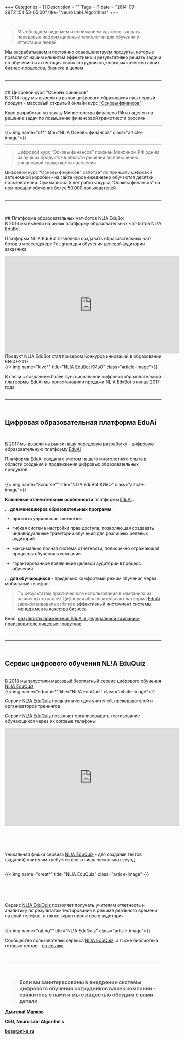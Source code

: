 +++
Categories = []
Description = ""
Tags = []
date = "2014-09-29T21:54:53-05:00"
title="Neuro Lab! Algorithms"
+++

<br>
<blockquote> Мы обладаем видением и пониманием как использовать передовые информационные технологии для обучения и аттестации людей</blockquote>

Мы разрабатываем и постоянно совершенствуем продукты, которые позволяют нашим клиентам эффективно и результативно решать задачи по обучению и аттестации своих сотрудников, повышая качество своих бизнес-процессов, бизнеса в целом
<br><br>
<hr><br>
## Цифровой курс "Основы финансов"

<br>
В 2014 году мы вывели на рынок цифрового образования наш первый продукт - массовый открытый онлайн курс <a href="http://osnovi-finansov.ru/">“Основы финансов”</a>

Курс разработан по заказу Министерства финансов РФ и нацелен на решение задач по повышению финансовой грамотности россиян

<hr>
{{< img name="of*" title="NL!A Основы финансов" class="article-image">}}
<hr>

<blockquote>Цифровой курс “Основы финансов” признан Минфином РФ одним из лучших продуктов в области решений по повышению финансовой грамотности населения</blockquote>

Цифровой курс “Основы финансов” работает по принципу цифровой автономной коробки - на сайте курса ежедневно обучаются десятки пользователей. Суммарно за 5 лет работы курса “Основы финансов” на нем прошли обучение более 50.000 пользователей
<br><br>
<hr>
<br><br>
## Платформа образовательных чат-ботов NL!A EduBot
<br>
В 2016 мы вывели на рынок платформу образовательных чат-ботов NL!A EduBot

Платформа NL!A EduBot позволяла создавать образовательных чат-ботов в мессенджере Telegram для обучения целевой аудитории заказчика

<iframe width="560" height="315" src="https://www.youtube.com/embed/3_xMDqBxjVg" frameborder="0" allow="accelerometer; autoplay; encrypted-media; gyroscope; picture-in-picture" allowfullscreen></iframe>

<br>
Продукт NL!A EduBot стал призером Конкурса инноваций в образовании КИвО-2017
<br>
{{< img name="kivo*" title="NL!A EduBot КИвО" class="article-image">}}
<br>

В связи с созданием более функциональной цифровой образовательной платформы EduAi мы приостановили продажи NL!A EduBot в конце 2017 года
<br><br>
<hr><br>

## Цифровая образовательная платформа EduAi
<br>

В 2017 мы вывели на рынок нашу передовую разработку - цифровую образовательную платформу <a href="/eduai">EduAi</a>

Платформа <a href="/eduai">EduAi</a> создана с учетом нашего многолетнего опыта в области создания и продвижения цифровых образовательных продуктов

<br>
{{< img name="3course*" title="NL!A EduBot КИвО" class="article-image">}}
<br>

<b>Ключевые отличительные особенности</b> платформы <a href="/eduai" target="_blank">EduAi</a>…

… <b>для менеджеров образовательных программ</b>:

- простота управления контентом

- гибкая система настройки прав доступа, позволяющая создавать индивидуальные траектории обучения для различных целевых аудиторий

- максимально полная система отчетности, полноценно отражающая процессы обучения в компании

- гарантированное вовлечение целевой аудитории в процесс обучения

… <b>для обучающихся</b> - предельно комфортный режим обучения через мобильный телефон

<blockquote>По результатам практического использования в компаниях из различных отраслей Цифровая образовательная платформа <a href="/eduai" target="_blank">EduAi</a> зарекомендовала себя как <a href="/blog/eduai_case_foodfactory/" target="_blank">эффективный инструмент системы менеджмента качества бизнеса</a></blockquote>

Кейс: <a href="/blog/eduai_case_foodfactory/" target="_blank">результаты применения EduAi в федеральной компании-производителе пищевых продутков</a>

<br>
<hr>
<br>

## Сервис цифрового обучения NL!A EduQuiz
<br>
В 2018 мы запустили массовый бесплатный сервис цифрового обучения <a href="https://eduquiz.ru/" target="_blank">NL!A EduQuiz</a>

<br>
{{< img name="eduquiz*" title="NL!A EduQuiz" class="article-image">}}
<br>

Сервис <a href="https://eduquiz.ru/" target="_blank">NL!A EduQuiz</a> предназначен для учителей, преподавателей и организаторов тренингов

Сервис <a href="https://eduquiz.ru/" target="_blank">NL!A EduQuiz</a> позволяет организовывать тестирование обучающихся через их сотовые телефоны

<iframe width="560" height="315" src="https://www.youtube.com/embed/67NGB1TVifY" frameborder="0" allow="accelerometer; autoplay; encrypted-media; gyroscope; picture-in-picture" allowfullscreen></iframe>

<br><br><br>    
Уникальная фишка сервиса <a href="https://eduquiz.ru/" target="_blank">NL!A EduQuiz</a> - для создания тестов (заданий) учителям требуется всего лишь несколько секунд

<br>
{{< img name="creat*" title="NL!A EduQuiz" class="article-image">}}
<br>

<br><br><br>    
Сервис <a href="https://eduquiz.ru/" target="_blank">NL!A EduQuiz</a> позволяет получать учителям отчетность и аналитику по результатам тестирования в режиме реального времени на свой телефон, а также экран проектора в аудитории    

<br>
{{< img name="rating*" title="NL!A EduQuiz" class="article-image">}}
<br>

Сообщество пользователей сервиса <a href="https://eduquiz.ru/" target="_blank">NL!A EduQuiz</a>, а также библиотека готовых тестов - <a href="https://vk.com/eduquiz" target="_blank">по ссылке</a>

<br>
<hr>
<br>

### <blockquote>Если вы заинтересованы в внедрении системы цифрового обучения сотрудников вашей компании - свяжитесь с нами и мы с радостью обсудим с вами детали</blockquote>

<b><b><b><a href="mailto:boss@nl-a.ru">Дмитрий Марков</a></b>

CEO, Neuro Lab! Algorithms

boss@nl-a.ru
